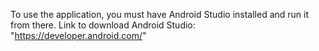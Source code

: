 To use the application, you must have Android Studio installed and run it from there.
Link to download Android Studio: "https://developer.android.com/"
